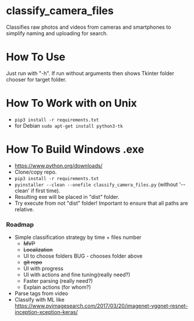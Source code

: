 # classify_camera_files
Classifies raw photos and videos from cameras and smartphones to simplify naming and uploading for search.

# How To Use
Just run with "-h". If run without arguments then shows Tkinter folder chooser for target folder.

# How To Work with on Unix
- `pip3 install -r requirements.txt`
- for Debian `sudo apt-get install python3-tk`

# How To Build Windows .exe
- https://www.python.org/downloads/
- Clone/copy repo.
- `pip3 install -r requirements.txt`
- `pyinstaller --clean --onefile classify_camera_files.py` (without '--clean' if first time).
- Resulting exe will be placed in "dist" folder.
- Try execute from not "dist" folder! Important to ensure that all paths are relative.

### Roadmap
- Simple classification strategy by time + files number
    - ~~MVP~~
    - ~~Localization~~
    - UI to choose folders BUG - chooses folder above
    - ~~git repo~~
    - UI with progress
    - UI with actions and fine tuning(really need?)
    - Faster parsing (really need?)
    - Explain actions (for whom?)
- Parse tags from video
- Classify with ML like https://www.pyimagesearch.com/2017/03/20/imagenet-vggnet-resnet-inception-xception-keras/
